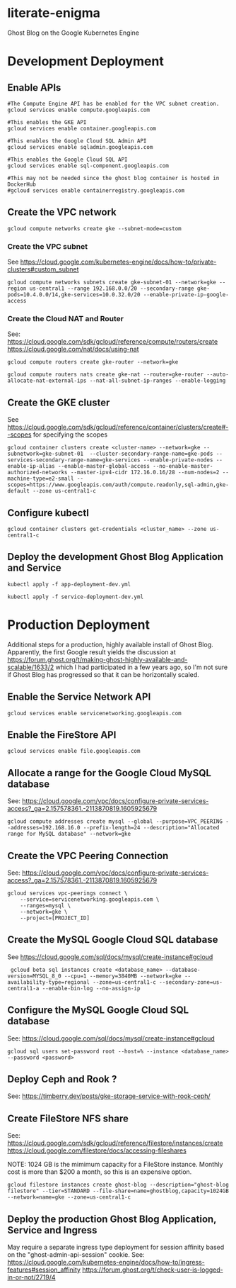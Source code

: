 # literate-enigma
Ghost Blog on the Google Kubernetes Engine

# Development Deployment

## Enable APIs
```
#The Compute Engine API has be enabled for the VPC subnet creation.
gcloud services enable compute.googleapis.com

#This enables the GKE API
gcloud services enable container.googleapis.com

#This enables the Google Cloud SQL Admin API
gcloud services enable sqladmin.googleapis.com

#This enables the Google Cloud SQL API
gcloud services enable sql-component.googleapis.com

#This may not be needed since the ghost blog container is hosted in DockerHub
#gcloud services enable containerregistry.googleapis.com
```
## Create the VPC network
```
gcloud compute networks create gke --subnet-mode=custom
```

### Create the VPC subnet
See https://cloud.google.com/kubernetes-engine/docs/how-to/private-clusters#custom_subnet
```
gcloud compute networks subnets create gke-subnet-01 --network=gke --region us-central1 --range 192.168.0.0/20 --secondary-range gke-pods=10.4.0.0/14,gke-services=10.0.32.0/20 --enable-private-ip-google-access
```

### Create the Cloud NAT and Router
See:
https://cloud.google.com/sdk/gcloud/reference/compute/routers/create
https://cloud.google.com/nat/docs/using-nat
```
gcloud compute routers create gke-router --network=gke

gcloud compute routers nats create gke-nat --router=gke-router --auto-allocate-nat-external-ips --nat-all-subnet-ip-ranges --enable-logging
```

## Create the GKE cluster
See https://cloud.google.com/sdk/gcloud/reference/container/clusters/create#--scopes for specifying the scopes
```
gcloud container clusters create <cluster-name> --network=gke --subnetwork=gke-subnet-01  --cluster-secondary-range-name=gke-pods --services-secondary-range-name=gke-services --enable-private-nodes --enable-ip-alias --enable-master-global-access --no-enable-master-authorized-networks --master-ipv4-cidr 172.16.0.16/28 --num-nodes=2 --machine-type=e2-small --scopes=https://www.googleapis.com/auth/compute.readonly,sql-admin,gke-default --zone us-central1-c
```

## Configure kubectl
```
gcloud container clusters get-credentials <cluster_name> --zone us-central1-c
```

## Deploy the development Ghost Blog Application and Service
```
kubectl apply -f app-deployment-dev.yml

kubectl apply -f service-deployment-dev.yml
```

# Production Deployment
Additional steps for a production, highly available install of Ghost Blog. Apparently, the first Google result yields the discussion at https://forum.ghost.org/t/making-ghost-highly-available-and-scalable/1633/2 which I had participated in a few years ago, so I'm not sure if Ghost Blog has progressed so that it can be horizontally scaled.

## Enable the Service Network API
```
gcloud services enable servicenetworking.googleapis.com
```

## Enable the FireStore API
```
gcloud services enable file.googleapis.com
```

## Allocate a range for the Google Cloud MySQL database
See: 
https://cloud.google.com/vpc/docs/configure-private-services-access?_ga=2.157578361.-2113870819.1605925679
```
gcloud compute addresses create mysql --global --purpose=VPC_PEERING --addresses=192.168.16.0 --prefix-length=24 --description="Allocated range for MySQL database" --network=gke
```

## Create the VPC Peering Connection
See: 
https://cloud.google.com/vpc/docs/configure-private-services-access?_ga=2.157578361.-2113870819.1605925679
```
gcloud services vpc-peerings connect \
    --service=servicenetworking.googleapis.com \
    --ranges=mysql \
    --network=gke \
    --project=[PROJECT_ID]
```

## Create the MySQL Google Cloud SQL database
See https://cloud.google.com/sql/docs/mysql/create-instance#gcloud
```
 gcloud beta sql instances create <database_name> --database-version=MYSQL_8_0 --cpu=1 --memory=3840MB --network=gke --availability-type=regional --zone=us-central1-c --secondary-zone=us-central1-a --enable-bin-log --no-assign-ip
```

## Configure the MySQL Google Cloud SQL database
See:
https://cloud.google.com/sql/docs/mysql/create-instance#gcloud
```
gcloud sql users set-password root --host=% --instance <database_name> --password <password>
```
## Deploy Ceph and Rook ?
See:
https://timberry.dev/posts/gke-storage-service-with-rook-ceph/

## Create FileStore NFS share
See: 
https://cloud.google.com/sdk/gcloud/reference/filestore/instances/create
https://cloud.google.com/filestore/docs/accessing-fileshares

NOTE: 1024 GB is the mimimum capacity for a FileStore instance. Monthly cost is more than $200 a month,
so this is an expensive option.
```
gcloud filestore instances create ghost-blog --description="ghost-blog filestore" --tier=STANDARD --file-share=name=ghostblog,capacity=1024GB --network=name=gke --zone=us-central1-c
```

## Deploy the production Ghost Blog Application, Service and Ingress
May require a separate ingress type deployment for session affinity based on the "ghost-admin-api-session" cookie.
See: 
https://cloud.google.com/kubernetes-engine/docs/how-to/ingress-features#session_affinity
https://forum.ghost.org/t/check-user-is-logged-in-or-not/2719/4